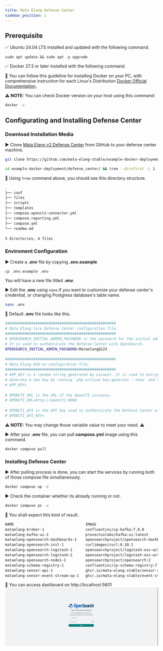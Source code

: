 ```yaml
---
title: Mata Elang Defense Center
sidebar_position: 1
---
```


## Prerequisite

✅ Ubuntu 24.04 LTS installed and updated with the following command.

```bashsidebar_position: 1
sudo apt update && sudo apt -y upgrade
```

✅ Docker 27.3 or later installed with the following command.

:key: You can follow this guideline for installing Docker on your PC, with comprehensive instruction for each Linux's Distribution
[Docker Official Documentation](https://docs.docker.com/engine/install/).

:warning: **NOTE:** You can check Docker version on your host using this command:

```bash
docker -v
```

## Configurating and Installing Defense Center

### Download Installation Media

▶️ Clone [Mata Elang v2 Defense Center](https://github.com/mata-elang-stable/example-docker-deployment.git) from GitHub to your defense center machine.

```bash
git clone https://github.com/mata-elang-stable/example-docker-deployment.git
```

```bash
cd example-docker-deployment/defense_center/ && tree --dirsfirst -L 1
```

🔑 Using `tree` command above, you should see this directory structure.

```bash
.
├── conf
├── files
├── scripts
├── templates
├── compose.opencti-connector.yml
├── compose.reporting.yml
├── compose.yml
└── readme.md

5 directories, 4 files
```

### Enviroment Configuration

▶️ Create a **.env** file by copying **.env.example**

```bash
cp .env.example .env
```

You will have a new file titled **.env**.

▶️ Edit the **.env** using `nano` if you want to customize your defense center's credential, or changing Postgress database's table name.

```bash
nano .env
```

🔑 Default **.env** file looks like this.

```bash
###################################################
# Mata Elang Core Defense Center configuration file.
###################################################
# OPENSEARCH_INITIAL_ADMIN_PASSWORD is the password for the initial admin user created in the OpenSearch instance.
# It is used to authenticate the Defense Center with OpenSearch.
OPENSEARCH_INITIAL_ADMIN_PASSWORD=Mataelang@123

###################################################
# Mata Elang Add-on configuration file.
###################################################
# APP_KEY is a random string generated by Laravel. It is used to encrypt user sessions and other sensitive data.
# Generate a new key by running `php artisan key:generate --show` and update the APP_KEY value in the .env file.
# APP_KEY=

# OPENCTI_URL is the URL of the OpenCTI instance.
# OPENCTI_URL=http://opencti:8080

# OPENCTI_API is the API key used to authenticate the Defense Center with OpenCTI.
# OPENCTI_API_KEY=
```

:warning: **NOTE:** You may change those variable value to meet your need. :warning:

▶️ After your **.env** file, you can pull **compose.yml** image using this command.

```bash
docker compose pull
```

### Installing Defense Center

▶️ After pulling process is done, you can start the services by running both of those compose file simultaneously.

```bash
docker compose up -d
```

▶️ Check the container whether its already running or not.

```bash
docker compose ps -a
```

🔑 You shall expect this kind of result.

```bash
NAME                                 IMAGE                                                                COMMAND                  SERVICE                  CREATED          STATUS                        PORTS
mataelang-broker-1                   confluentinc/cp-kafka:7.8.0                                          "/etc/confluent/dock…"   broker                   11 seconds ago   Up 10 seconds                 9092/tcp
mataelang-kafka-ui-1                 provectuslabs/kafka-ui:latest                                        "/bin/sh -c 'java --…"   kafka-ui                 11 seconds ago   Up 10 seconds                 0.0.0.0:9021->8080/tcp, [::]:9021->8080/tcp
mataelang-opensearch-dashboards-1    opensearchproject/opensearch-dashboards:2                            "./opensearch-dashbo…"   opensearch-dashboards    11 seconds ago   Up 10 seconds                 0.0.0.0:5601->5601/tcp, :::5601->5601/tcp
mataelang-opensearch-init-1          curlimages/curl:8.10.1                                               "/entrypoint.sh /bin…"   opensearch-init          11 seconds ago   Up 10 seconds
mataelang-opensearch-logstash-1      opensearchproject/logstash-oss-with-opensearch-output-plugin:8.9.0   "/usr/local/bin/dock…"   opensearch-logstash      11 seconds ago   Up 9 seconds                  5044/tcp, 9600/tcp
mataelang-opensearch-logstash-2      opensearchproject/logstash-oss-with-opensearch-output-plugin:8.9.0   "/usr/local/bin/dock…"   opensearch-logstash      11 seconds ago   Up 9 seconds                  5044/tcp, 9600/tcp
mataelang-opensearch-node1-1         opensearchproject/opensearch:2                                       "./opensearch-docker…"   opensearch-node1         11 seconds ago   Up 10 seconds                 9200/tcp, 9300/tcp, 9600/tcp, 9650/tcp
mataelang-schema-registry-1          confluentinc/cp-schema-registry:7.8.0                                "/etc/confluent/dock…"   schema-registry          11 seconds ago   Up 10 seconds                 0.0.0.0:8081->8081/tcp, :::8081->8081/tcp
mataelang-sensor-api-1               ghcr.io/mata-elang-stable/sensor-snort-service:latest                "/go/bin/app server …"   sensor-api               11 seconds ago   Up 10 seconds                 0.0.0.0:50051->50051/tcp, :::50051->50051/tcp
mataelang-sensor-event-stream-op-1   ghcr.io/mata-elang-stable/event-stream-aggr:latest                   "/go/bin/app -v"         sensor-event-stream-op   11 seconds ago   Up 10 seconds
```

🔑 You can access dashboard on http://localhost:5601
![image](../uploads/d143583d02f5f501f135a9c935f97f6e/image.png)
